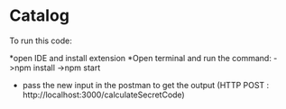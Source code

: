 # Catalog

To run this code:

*open IDE and install extension
*Open terminal and run the command:
->npm install
->npm start
* pass the new input in the postman to get the output (HTTP POST : http://localhost:3000/calculateSecretCode)

